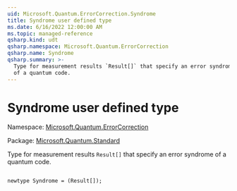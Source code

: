 ```yaml
---
uid: Microsoft.Quantum.ErrorCorrection.Syndrome
title: Syndrome user defined type
ms.date: 6/16/2022 12:00:00 AM
ms.topic: managed-reference
qsharp.kind: udt
qsharp.namespace: Microsoft.Quantum.ErrorCorrection
qsharp.name: Syndrome
qsharp.summary: >-
  Type for measurement results `Result[]` that specify an error syndrome
  of a quantum code.
---
```


# Syndrome user defined type

Namespace: [Microsoft.Quantum.ErrorCorrection](xref:Microsoft.Quantum.ErrorCorrection)

Package: [Microsoft.Quantum.Standard](https://nuget.org/packages/Microsoft.Quantum.Standard)


Type for measurement results `Result[]` that specify an error syndromeof a quantum code.

```qsharp

newtype Syndrome = (Result[]);
```

